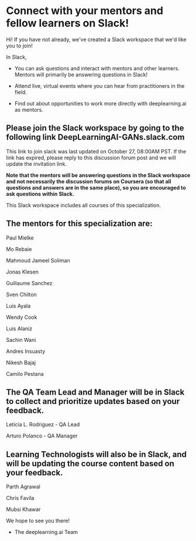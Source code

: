 # Connect with your mentors and fellow learners on Slack!

Hi! If you have not already, we've created a Slack workspace that we'd like you to join!

In Slack,

+ You can ask questions and interact with mentors and other learners. Mentors will primarily be answering questions in Slack!

+ Attend live, virtual events where you can hear from practitioners in the field.

+ Find out about opportunities to work more directly with deeplearning.ai as mentors.

## Please join the Slack workspace by going to the following link DeepLearningAI-GANs.slack.com

This link to join slack was last updated on October 27, 08:00AM PST. If the link has expired, please reply to this discussion forum post and we will update the invitation link.

**Note that the mentors will be answering questions in the Slack workspace and not necessarily the discussion forums on Coursera (so that all questions and answers are in the same place), so you are encouraged to ask questions within Slack.**

This Slack workspace includes all courses of this specialization.

## The mentors for this specialization are:

Paul Mielke

Mo Rebaie

Mahmoud Jameel Soliman

Jonas Klesen

Guillaume Sanchez

Sven Chilton

Luis Ayala

Wendy Cook

Luis Alaniz

Sachin Wani

Andres Insuasty

Nikesh Bajaj

Camilo Pestana

## The QA Team Lead and Manager will be in Slack to collect and prioritize updates based on your feedback.
Leticia L. Rodriguez - QA Lead

Arturo Polanco - QA Manager

## Learning Technologists will also be in Slack, and will be updating the course content based on your feedback.
Parth Agrawal

Chris Favila

Mubsi Khawar

We hope to see you there!

- The deeplearning.ai Team